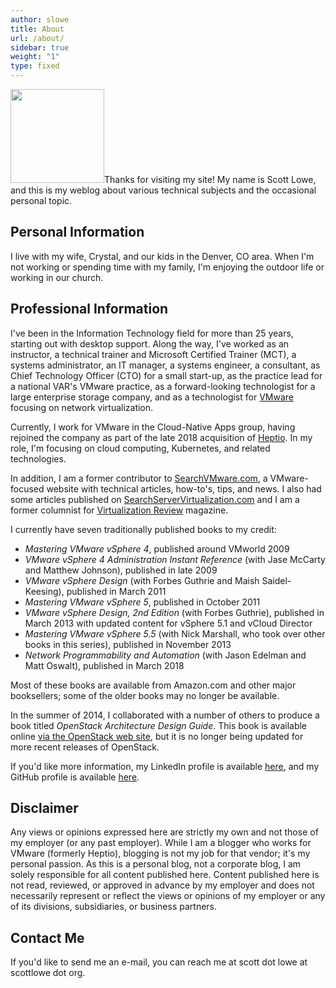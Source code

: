 ```yaml
---
author: slowe
title: About
url: /about/
sidebar: true
weight: "1"
type: fixed
---
```


<img src="/public/img/slowe-inside-small-02-150x150.png" alt="" title="Scott Lowe" width="150" height="150" />Thanks for visiting my site! My name is Scott Lowe, and this is my weblog about various technical subjects and the occasional personal topic.

## Personal Information

I live with my wife, Crystal, and our kids in the Denver, CO area. When I'm not working or spending time with my family, I'm enjoying the outdoor life or working in our church.

## Professional Information

I've been in the Information Technology field for more than 25 years, starting out with desktop support. Along the way, I've worked as an instructor, a technical trainer and Microsoft Certified Trainer (MCT), a systems administrator, an IT manager, a systems engineer, a consultant, as Chief Technology Officer (CTO) for a small start-up, as the practice lead for a national VAR's VMware practice, as a forward-looking technologist for a large enterprise storage company, and as a technologist for [VMware][8] focusing on network virtualization.

Currently, I work for VMware in the Cloud-Native Apps group, having rejoined the company as part of the late 2018 acquisition of [Heptio][6]. In my role, I'm focusing on cloud computing, Kubernetes, and related technologies.

In addition, I am a former contributor to [SearchVMware.com][1], a VMware-focused website with technical articles, how-to's, tips, and news. I also had some articles published on [SearchServerVirtualization.com][2] and I am a former columnist for [Virtualization Review][3] magazine.

I currently have seven traditionally published books to my credit:

* *Mastering VMware vSphere 4*, published around VMworld 2009
* *VMware vSphere 4 Administration Instant Reference* (with Jase McCarty and Matthew Johnson), published in late 2009
* *VMware vSphere Design* (with Forbes Guthrie and Maish Saidel-Keesing), published in March 2011
* *Mastering VMware vSphere 5*, published in October 2011
* *VMware vSphere Design, 2nd Edition* (with Forbes Guthrie), published in March 2013 with updated content for vSphere 5.1 and vCloud Director
* *Mastering VMware vSphere 5.5* (with Nick Marshall, who took over other books in this series), published in November 2013
* *Network Programmability and Automation* (with Jason Edelman and Matt Oswalt), published in March 2018

Most of these books are available from Amazon.com and other major booksellers; some of the older books may no longer be available.

In the summer of 2014, I collaborated with a number of others to produce a book titled *OpenStack Architecture Design Guide*. This book is available online [via the OpenStack web site][5], but it is no longer being updated for more recent releases of OpenStack.

If you'd like more information, my LinkedIn profile is available [here][4], and my GitHub profile is available [here][7].

## Disclaimer

Any views or opinions expressed here are strictly my own and not those of my employer (or any past employer). While I am a blogger who works for VMware (formerly Heptio), blogging is not my job for that vendor; it's my personal passion. As this is a personal blog, not a corporate blog, I am solely responsible for all content published here. Content published here is not read, reviewed, or approved in advance by my employer and does not necessarily represent or reflect the views or opinions of my employer or any of its divisions, subsidiaries, or business partners.

## Contact Me

If you'd like to send me an e-mail, you can reach me at scott dot lowe at scottlowe dot org.

[1]: http://searchvmware.techtarget.com
[2]: http://searchservervirtualization.techtarget.com
[3]: http://virtualizationreview.com/Home.aspx
[4]: http://www.linkedin.com/in/scottslowe
[5]: http://docs.openstack.org/arch-design/content/
[6]: https://heptio.com/
[7]: https://github.com/scottslowe
[8]: https://www.vmware.com/
